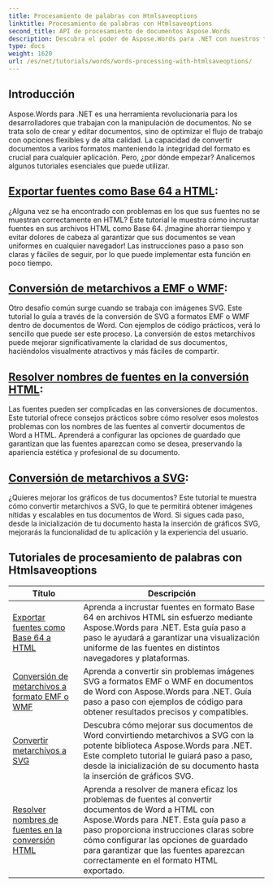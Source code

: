 ```yaml
---
title: Procesamiento de palabras con Htmlsaveoptions
linktitle: Procesamiento de palabras con Htmlsaveoptions
second_title: API de procesamiento de documentos Aspose.Words
description: Descubra el poder de Aspose.Words para .NET con nuestros tutoriales paso a paso, que cubren la conversión de HTML y metarchivos para mejorar el procesamiento de sus documentos.
type: docs
weight: 1620
url: /es/net/tutorials/words/words-processing-with-htmlsaveoptions/
---
```

## Introducción

Aspose.Words para .NET es una herramienta revolucionaria para los desarrolladores que trabajan con la manipulación de documentos. No se trata solo de crear y editar documentos, sino de optimizar el flujo de trabajo con opciones flexibles y de alta calidad. La capacidad de convertir documentos a varios formatos manteniendo la integridad del formato es crucial para cualquier aplicación. Pero, ¿por dónde empezar? Analicemos algunos tutoriales esenciales que puede utilizar.


## [Exportar fuentes como Base 64 a HTML](./export-fonts-as-base-64-to-html/):
¿Alguna vez se ha encontrado con problemas en los que sus fuentes no se muestran correctamente en HTML? Este tutorial le muestra cómo incrustar fuentes en sus archivos HTML como Base 64. ¡Imagine ahorrar tiempo y evitar dolores de cabeza al garantizar que sus documentos se vean uniformes en cualquier navegador! Las instrucciones paso a paso son claras y fáciles de seguir, por lo que puede implementar esta función en poco tiempo. 

## [Conversión de metarchivos a EMF o WMF](./converting-metafiles-to-emf-or-wmf/):
Otro desafío común surge cuando se trabaja con imágenes SVG. Este tutorial lo guía a través de la conversión de SVG a formatos EMF o WMF dentro de documentos de Word. Con ejemplos de código prácticos, verá lo sencillo que puede ser este proceso. La conversión de estos metarchivos puede mejorar significativamente la claridad de sus documentos, haciéndolos visualmente atractivos y más fáciles de compartir.

## [Resolver nombres de fuentes en la conversión HTML](./resolve-font-names-in-html-conversion/):
Las fuentes pueden ser complicadas en las conversiones de documentos. Este tutorial ofrece consejos prácticos sobre cómo resolver esos molestos problemas con los nombres de las fuentes al convertir documentos de Word a HTML. Aprenderá a configurar las opciones de guardado que garantizan que las fuentes aparezcan como se desea, preservando la apariencia estética y profesional de su documento.

## [Conversión de metarchivos a SVG](./converting-metafiles-to-svg/):
¿Quieres mejorar los gráficos de tus documentos? Este tutorial te muestra cómo convertir metarchivos a SVG, lo que te permitirá obtener imágenes nítidas y escalables en tus documentos de Word. Si sigues cada paso, desde la inicialización de tu documento hasta la inserción de gráficos SVG, mejorarás la funcionalidad de tu aplicación y la experiencia del usuario.

 ## Tutoriales de procesamiento de palabras con Htmlsaveoptions
| Título | Descripción |
| --- | --- |
| [Exportar fuentes como Base 64 a HTML](./export-fonts-as-base-64-to-html/) | Aprenda a incrustar fuentes en formato Base 64 en archivos HTML sin esfuerzo mediante Aspose.Words para .NET. Esta guía paso a paso le ayudará a garantizar una visualización uniforme de las fuentes en distintos navegadores y plataformas. |
| [Conversión de metarchivos a formato EMF o WMF](./converting-metafiles-to-emf-or-wmf/) | Aprenda a convertir sin problemas imágenes SVG a formatos EMF o WMF en documentos de Word con Aspose.Words para .NET. Guía paso a paso con ejemplos de código para obtener resultados precisos y compatibles. |
| [Convertir metarchivos a SVG](./converting-metafiles-to-svg/) | Descubra cómo mejorar sus documentos de Word convirtiendo metarchivos a SVG con la potente biblioteca Aspose.Words para .NET. Este completo tutorial le guiará paso a paso, desde la inicialización de su documento hasta la inserción de gráficos SVG. |
| [Resolver nombres de fuentes en la conversión HTML](./resolve-font-names-in-html-conversion/) | Aprenda a resolver de manera eficaz los problemas de fuentes al convertir documentos de Word a HTML con Aspose.Words para .NET. Esta guía paso a paso proporciona instrucciones claras sobre cómo configurar las opciones de guardado para garantizar que las fuentes aparezcan correctamente en el formato HTML exportado. |